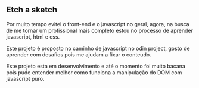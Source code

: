 ## Etch a sketch

Por muito tempo evitei o front-end e o javascript no geral, agora, na busca de me tornar um profissional mais completo estou no processo de aprender javascript, html e css.

Este projeto é proposto no caminho de javascript no odin project, gosto de aprender com desafios pois me ajudam a fixar o conteudo.

Este projeto esta em desenvolvimento e até o momento foi muito bacana pois pude entender melhor como funciona a manipulação do DOM com javascript puro.